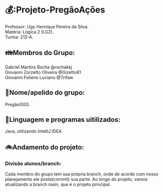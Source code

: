 # 💰:Projeto-PregãoAções
Professor: Ugo Henrique Pereira da Silva.  
Matéria: Lógica 2 (LG2).  
Turma: 213-A.  
## 👪Membros do Grupo:  
Gabriel Martins Rocha @rochakkj  
Giovanni Zorzetto Oliveira @Gizetto61  
Giovanni Foliene Luciano @Trifaw  

## 📑Nome/apelido do grupo:  
PregãoGGG.  
## 📖Linguagem e programas uitilizados:  
Java, utilizando IntelliJ IDEA.

## 🚲Andamento do projeto:  
### Divisão alunos/branch:  
Cada membro do grupo tem sua própria branch, onde de acordo com nosso planejamento ele posta(commit) sua parte. Ao longo do projeto, vamos atualizando a branch *main*, que é o projeto principal.
